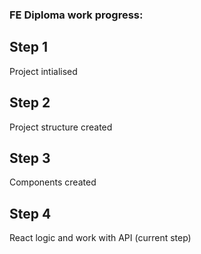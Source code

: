 ### FE Diploma work progress:
## Step 1
Project intialised

## Step 2
Project structure created 

## Step 3
Components created

## Step 4
React logic and work with API (current step)